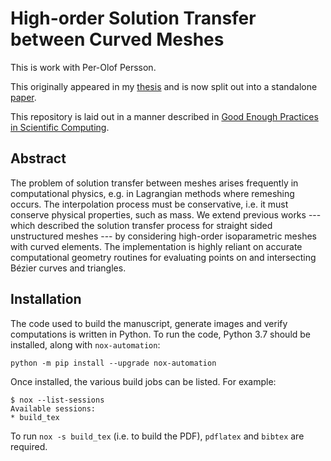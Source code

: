 # High-order Solution Transfer between Curved Meshes

This is work with Per-Olof Persson.

This originally appeared in my [thesis][1] and is now split out
into a standalone [paper][3].

This repository is laid out in a manner described in
[Good Enough Practices in Scientific Computing][2].

## Abstract

The problem of solution transfer between meshes arises frequently in
computational physics, e.g. in Lagrangian methods where remeshing
occurs. The interpolation process must be conservative, i.e. it
must conserve physical properties, such as mass. We extend previous
works --- which described the solution transfer process for straight sided
unstructured meshes --- by considering high-order isoparametric meshes
with curved elements. The implementation is highly reliant on accurate
computational geometry routines for evaluating points on and
intersecting B&#xe9;zier curves and triangles.

## Installation

The code used to build the manuscript, generate images and verify
computations is written in Python. To run the code, Python 3.7
should be installed, along with ``nox-automation``:

```
python -m pip install --upgrade nox-automation
```

Once installed, the various build jobs can be listed. For example:

```
$ nox --list-sessions
Available sessions:
* build_tex
```

To run ``nox -s build_tex`` (i.e. to build the PDF), ``pdflatex`` and
``bibtex`` are required.

[1]: https://github.com/dhermes/phd-thesis
[2]: https://arxiv.org/abs/1609.00037
[3]: doc/paper.pdf

